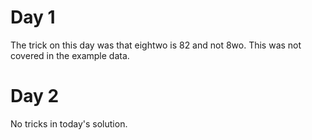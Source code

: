 # Day 1
The trick on this day was that eightwo is 82 and not 8wo. This was not covered in the example data.

# Day 2
No tricks in today's solution.